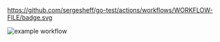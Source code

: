 

https://github.com/sergesheff/go-test/actions/workflows/WORKFLOW-FILE/badge.svg

![example workflow](https://github.com/sergesheff/go-test/actions/workflows/WORKFLOW-FILE/badge.svg)
